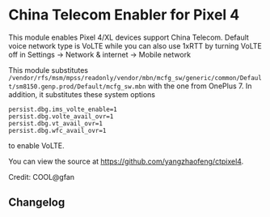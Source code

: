 # China Telecom Enabler for Pixel 4

This module enables Pixel 4/XL devices support China Telecom. Default voice network type is VoLTE while you can also use 1xRTT by turning VoLTE off in Settings -> Network & internet -> Mobile network

This module substitutes `/vendor/rfs/msm/mpss/readonly/vendor/mbn/mcfg_sw/generic/common/Default/sm8150.genp.prod/Default/mcfg_sw.mbn` with the one from OnePlus 7. In addition, it substitutes these system options
```
persist.dbg.ims_volte_enable=1
persist.dbg.volte_avail_ovr=1
persist.dbg.vt_avail_ovr=1
persist.dbg.wfc_avail_ovr=1
```
to enable VoLTE.

You can view the source at <https://github.com/yangzhaofeng/ctpixel4>.

Credit: COOL@gfan

## Changelog
